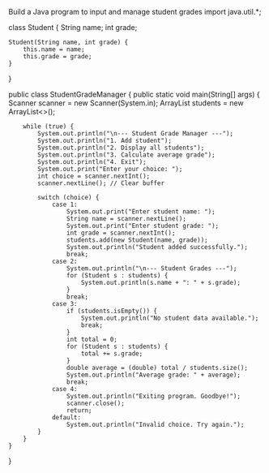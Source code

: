 Build a Java program to input and manage student grades
import java.util.*;

class Student {
    String name;
    int grade;

    Student(String name, int grade) {
        this.name = name;
        this.grade = grade;
    }
}

public class StudentGradeManager {
    public static void main(String[] args) {
        Scanner scanner = new Scanner(System.in);
        ArrayList<Student> students = new ArrayList<>();

        while (true) {
            System.out.println("\n--- Student Grade Manager ---");
            System.out.println("1. Add student");
            System.out.println("2. Display all students");
            System.out.println("3. Calculate average grade");
            System.out.println("4. Exit");
            System.out.print("Enter your choice: ");
            int choice = scanner.nextInt();
            scanner.nextLine(); // Clear buffer

            switch (choice) {
                case 1:
                    System.out.print("Enter student name: ");
                    String name = scanner.nextLine();
                    System.out.print("Enter student grade: ");
                    int grade = scanner.nextInt();
                    students.add(new Student(name, grade));
                    System.out.println("Student added successfully.");
                    break;
                case 2:
                    System.out.println("\n--- Student Grades ---");
                    for (Student s : students) {
                        System.out.println(s.name + ": " + s.grade);
                    }
                    break;
                case 3:
                    if (students.isEmpty()) {
                        System.out.println("No student data available.");
                        break;
                    }
                    int total = 0;
                    for (Student s : students) {
                        total += s.grade;
                    }
                    double average = (double) total / students.size();
                    System.out.println("Average grade: " + average);
                    break;
                case 4:
                    System.out.println("Exiting program. Goodbye!");
                    scanner.close();
                    return;
                default:
                    System.out.println("Invalid choice. Try again.");
            }
        }
    }
}

